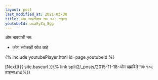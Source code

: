 ```yaml
---
layout: post
last_modified_at: 2021-03-30
title: ओम स्वस्तीदाय नमः १०८ टाइम्स
youtubeId: uxaEyZq_8gg
---
```

 
 
 ओम भावयाची नमः  
 
 -  कोण सर्वकाही स्रोत आहे 
 
  
 
  
 
 
 
 
 
 


{% include youtubePlayer.html id=page.youtubeId %}
 
[Next]({{ site.baseurl }}{% link  split2/_posts/2015-11-18-ओम ब्रह्मविडे नमः १०८ टाइम्स.md%})
 
